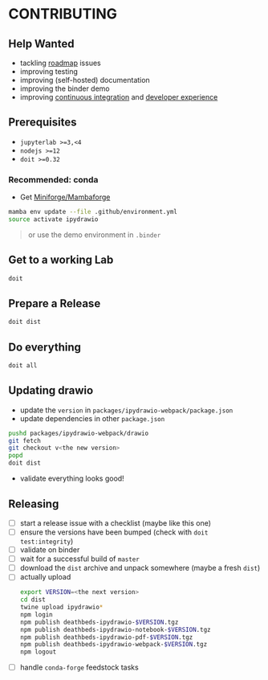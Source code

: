 # CONTRIBUTING

## Help Wanted

- tackling [roadmap](./docs/ROADMAP.dio.ipynb) issues
- improving testing
- improving (self-hosted) documentation
- improving the binder demo
- improving [continuous integration](./github/workflows/ci.yml) and
  [developer experience](./dodo.py)

## Prerequisites

- `jupyterlab >=3,<4`
- `nodejs >=12`
- `doit >=0.32`

### Recommended: conda

- Get [Miniforge/Mambaforge](https://github.com/conda-forge/miniforge/releases)

```bash
mamba env update --file .github/environment.yml
source activate ipydrawio
```

> or use the demo environment in `.binder`

## Get to a working Lab

```bash
doit
```

## Prepare a Release

```bash
doit dist
```

## Do everything

```bash
doit all
```

## Updating drawio

- update the `version` in `packages/ipydrawio-webpack/package.json`
- update dependencies in other `package.json`

```bash
pushd packages/ipydrawio-webpack/drawio
git fetch
git checkout v<the new version>
popd
doit dist
```

- validate everything looks good!

## Releasing

- [ ] start a release issue with a checklist (maybe like this one)
- [ ] ensure the versions have been bumped (check with `doit test:integrity`)
- [ ] validate on binder
- [ ] wait for a successful build of `master`
- [ ] download the `dist` archive and unpack somewhere (maybe a fresh `dist`)
- [ ] actually upload
  ```bash
  export VERSION=<the next version>
  cd dist
  twine upload ipydrawio*
  npm login
  npm publish deathbeds-ipydrawio-$VERSION.tgz
  npm publish deathbeds-ipydrawio-notebook-$VERSION.tgz
  npm publish deathbeds-ipydrawio-pdf-$VERSION.tgz
  npm publish deathbeds-ipydrawio-webpack-$VERSION.tgz
  npm logout
  ```
- [ ] handle `conda-forge` feedstock tasks
